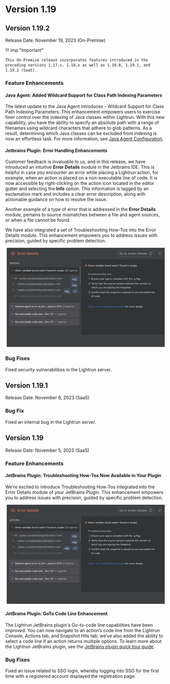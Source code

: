 # Version 1.19

## Version 1.19.2

Release Date: November 19, 2023 (On-Premise)

!!! imp "Important"
    
    This On-Premise release incorporates features introduced in the preceding versions 1.17.x, 1.18.x as well as 1.19.0, 1.19.1, and 1.19.2 (SaaS).

### Feature Enhancements

#### Java Agent: Added Wildcard Support for Class Path Indexing Parameters
 
The latest update to the Java Agent introduces - Wildcard Support for Class Path Indexing Parameters. This enhancement empowers users to exercise finer control over the indexing of Java classes within Lightrun. With this new capability, you have the ability to specify an absolute path with a range of filenames using wildcard characters that adhere to glob patterns. As a result, determining which Java classes can be excluded from indexing is now an effortless task. For more information, see [Java Agent Configuration](https://docs.lightrun.com/jvm/agent-configuration/#additional-command-line-flags).

#### Jetbrains Plugin: Error Handling Enhancements

Customer feedback is invaluable to us, and in this release, we have introduced an intuitive **Error Details** module in the Jetbrains IDE. This is helpful in case you encounter an error while placing a Lightrun action, for example, when an action is placed on a non-executable line of code. It is now accessible by right-clicking on the action icon located in the editor gutter and selecting the **Info** option. This information is tagged by an exclamation mark and includes a clear error description, along with actionable guidance on how to resolve the issue. 

Another example of a type of error that is addressed in the **Error Details** module, pertains to source mismatches between a file and agent sources, or when a file cannot be found. 

We have also integrated a set of Troubleshooting How-Tos into the Error Details module. This enhancement empowers you to address issues with precision, guided by specific problem detection.

![troubleshooting module --half](../assets/images/troubleshooting-tab.png)

### Bug Fixes

Fixed security vulnerabilities in the Lightrun server.

## Version 1.19.1

Release Date: November 8, 2023 (SaaS)

### Bug Fix

Fixed an internal bug in the Lightrun server.

## Version 1.19

Release Date: November 5, 2023 (SaaS)

### Feature Enhancements

#### JetBrains Plugin: Troubleshooting How-Tos Now Available in Your Plugin

We're excited to introduce Troubleshooting How-Tos integrated into the Error Details module of your JetBrains Plugin. This enhancement empowers you to address issues with precision, guided by specific problem detection.

![troubleshooting module --half](../assets/images/troubleshooting-tab.png)

#### JetBrains Plugin: GoTo Code Line Enhancement

The Lightrun JetBrains plugin's Go-to-code line capabilities have been improved. You can now navigate to an action’s code line from the Lightrun Console, Actions tab, and Snapshot Hits tab; we’ve also added the ability to select a code line if an action returns multiple options. To learn more about the Lightrun JetBrains plugin, see the [JetBrains plugin quick tour guide](https://docs.lightrun.com/getting-around/).

### Bug Fixes

Fixed an issue related to SSO login, whereby logging into SSO for the first time with a registered account displayed the registration page.



